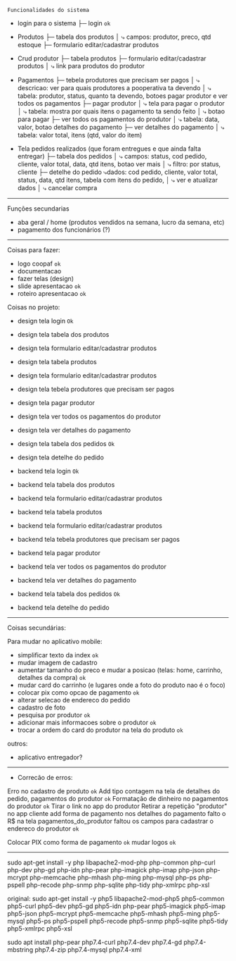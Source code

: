 `Funcionalidades do sistema`
  - login para o sistema
├─ login `ok`

- Produtos
├─ tabela dos produtos
│   ⤷ campos: produtor, preco, qtd estoque
├─ formulario editar/cadastrar produtos

- Crud produtor
├─ tabela produtos
├─ formulario editar/cadastrar produtos
│   ⤷ link para produtos do produtor

- Pagamentos
├─ tebela produtores que precisam ser pagos
│   ⤷ descricao: ver para quais produtores a pooperativa ta devendo
│   ⤷ tabela: produtor, status, quanto ta devendo, botoes pagar produtor e ver todos os pagamentos
├─ pagar produtor
│   ⤷ tela para pagar o produtor
│   ⤷ tabela: mostra por quais itens o pagamento ta sendo feito
│   ⤷ botao para pagar
├─ ver todos os pagamentos do produtor
│   ⤷ tabela: data, valor, botao detalhes do pagamento
├─ ver detalhes do pagamento
│   ⤷ tabela: valor total, itens (qtd, valor do item)

- Tela pedidos realizados (que foram entregues e que ainda falta entregar)
├─ tabela dos pedidos
│   ⤷ campos: status, cod pedido, cliente, valor total, data, qtd itens, botao ver mais
│   ⤷ filtro: por status, cliente
├─ detelhe do pedido
    ⤷dados: cod pedido, cliente, valor total, status, data, qtd itens, tabela com itens do pedido,
│   ⤷ ver e atualizar dados
│   ⤷ cancelar compra



---------------------------------------------------------------------------------
Funções secundarias
- aba geral / home (produtos vendidos na semana, lucro da semana, etc)
- pagamento dos funcionários (?)



---------------------------------------------------------------------------------

Coisas para fazer:
- logo coopaf `ok`
- documentacao 
- fazer telas (design)
- slide apresentacao `ok`
- roteiro apresentacao `ok`

Coisas no projeto:
- design tela login `Ok`
- design tela tabela dos produtos
- design tela formulario editar/cadastrar produtos
- design tela tabela produtos
- design tela formulario editar/cadastrar produtos
- design tela tebela produtores que precisam ser pagos
- design tela pagar produtor
- design tela ver todos os pagamentos do produtor
- design tela ver detalhes do pagamento
- design tela tabela dos pedidos `Ok`
- design tela detelhe do pedido

- backend tela login `Ok`   

- backend tela tabela dos produtos
- backend tela formulario editar/cadastrar produtos
- backend tela tabela produtos
- backend tela formulario editar/cadastrar produtos
- backend tela tebela produtores que precisam ser pagos
- backend tela pagar produtor
- backend tela ver todos os pagamentos do produtor
- backend tela ver detalhes do pagamento
- backend tela tabela dos pedidos `Ok`
- backend tela detelhe do pedido

---------------------------------
Coisas secundárias:

Para mudar no aplicativo mobile:
- simplificar texto da index `ok`
- mudar imagem de cadastro
- aumentar tamanho do preco e mudar a posicao (telas: home, carrinho, detalhes da compra) `ok`
- mudar card do carrinho (e lugares onde a foto do produto nao é o foco)
- colocar pix como opcao de pagamento `ok`
- alterar selecao de endereco do pedido 
- cadastro de foto 
- pesquisa por produtor `ok`
- adicionar mais informacoes sobre o produtor `ok`
- trocar a ordem do card do produtor na tela do produto `ok`

outros:
- aplicativo entregador?



----------------------------------
- Correcão de erros:

Erro no cadastro de produto `ok`
Add tipo contagem na tela de detalhes do pedido, pagamentos do produtor `ok`
Formatação de dinheiro no pagamentos do produtor `ok`
Tirar o link no app do produtor 
Retirar a repetição "produtor" no app cliente 
add forma de pagamento nos detalhes do pagamento
falto o R$ na tela pagamentos_do_produtor
faltou os campos para cadastrar o endereco do produtor `ok` 

Colocar PIX como forma de pagamento `ok`
mudar logos `ok`


-----------------------------
sudo apt-get install -y php libapache2-mod-php php-common php-curl php-dev php-gd php-idn php-pear php-imagick php-imap php-json php-mcrypt php-memcache php-mhash php-ming php-mysql php-ps php-pspell php-recode php-snmp php-sqlite php-tidy php-xmlrpc php-xsl

original:
sudo apt-get install -y php5 libapache2-mod-php5 php5-common php5-curl php5-dev php5-gd php5-idn
php-pear php5-imagick php5-imap php5-json php5-mcrypt php5-memcache php5-mhash php5-ming
php5-mysql php5-ps php5-pspell php5-recode php5-snmp php5-sqlite php5-tidy php5-xmlrpc php5-xsl

sudo apt install php-pear php7.4-curl php7.4-dev php7.4-gd php7.4-mbstring php7.4-zip php7.4-mysql php7.4-xml
